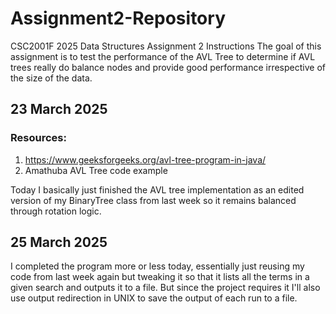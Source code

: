 # Assignment2-Repository

CSC2001F 2025 Data Structures Assignment 2 Instructions The goal of this assignment is to test the performance of the AVL Tree to determine if AVL trees really do balance nodes and provide good performance irrespective of the size of the data.

## 23 March 2025

### Resources: 
1) https://www.geeksforgeeks.org/avl-tree-program-in-java/
2) Amathuba AVL Tree code example

Today I basically just finished the AVL tree implementation as an edited version of my BinaryTree class from last week so it remains balanced  through rotation logic.

## 25 March 2025

I completed the program more or less today, essentially just reusing my code from last week again but tweaking it so that it lists all the terms in a given search and outputs it to a file. But since the project requires it I'll also use output redirection in UNIX to save the output of each run to a file.



